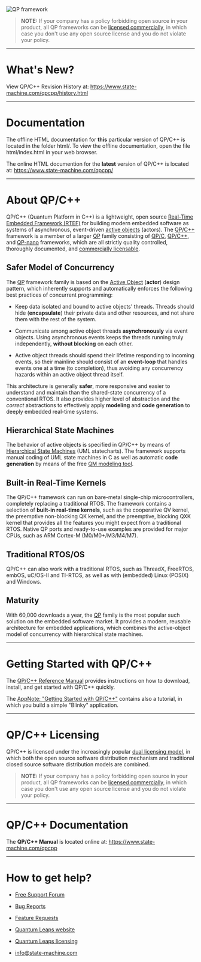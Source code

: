 ![QP framework](https://www.state-machine.com/img/qp_banner.jpg)

> **NOTE:** If your company has a policy forbidding open source in your
product, all QP frameworks can be
[licensed commercially](https://www.state-machine.com/licensing),
in which case you don't use any open source license and you do not violate
your policy.

---------------------------------------------------------------------------
# What's New?
View QP/C++ Revision History at: https://www.state-machine.com/qpcpp/history.html


---------------------------------------------------------------------------
# Documentation
The offline HTML documentation for **this** particular version of QP/C++
is located in the folder html/. To view the offline documentation, open
the file html/index.html in your web browser.

The online HTML documention for the **latest** version of QP/C++ is located
at: https://www.state-machine.com/qpcpp/


---------------------------------------------------------------------------
# About QP/C++
QP/C++ (Quantum Platform in C++) is a lightweight, open source
[Real-Time Embedded Framework (RTEF)][RTEF] for building modern embedded
software as systems of asynchronous, event-driven [active objects][Active]
(actors). The [QP/C++] framework is a member of a larger [QP] family
consisting of [QP/C], [QP/C++], and [QP-nano] frameworks, which are all
strictly quality controlled, thoroughly documented, and [commercially
licensable][Lic].

## Safer Model of Concurrency
The [QP] framework family is based on the [Active Object][Active] (**actor**)
design pattern, which inherently supports and automatically enforces the
following best practices of concurrent programming:

- Keep data isolated and bound to active objects' threads. Threads should
hide (**encapsulate**) their private data and other resources, and not
share them with the rest of the system.

- Communicate among active object threads **asynchronously** via event
objects. Using asynchronous events keeps the threads running truly
independently, **without blocking** on each other.

- Active object threads should spend their lifetime responding to incoming
events, so their mainline should consist of an **event-loop** that handles
events one at a time (to completion), thus avoiding any concurrency hazards
within an active object thread itself.

This architecture is generally **safer**, more responsive and easier to
understand and maintain than the shared-state concurrency of a conventional
RTOS. It also provides higher level of abstraction and the *correct*
abstractions to effectively apply **modeling** and **code generation** to
deeply embedded real-time systems.

## Hierarchical State Machines
The behavior of active objects is specified in QP/C++ by means of
[Hierarchical State Machines][HSM] (UML statecharts). The framework
supports manual coding of UML state machines in C as well as automatic
**code generation** by means of the free [QM modeling tool][QM].

## Built-in Real-Time Kernels
The QP/C++ framework can run on bare-metal single-chip microcontrollers,
completely replacing a traditional RTOS. The framework contains a selection
of **built-in real-time kernels**, such as the cooperative QV kernel, the
preemptive non-blocking QK kernel, and the preemptive, blocking QXK kernel
that provides all the features you might expect from a traditional RTOS.
Native QP ports and ready-to-use examples are provided for major CPUs, such
as ARM Cortex-M (M0/M0+/M3/M4/M7).

## Traditional RTOS/OS
QP/C++ can also work with a traditional RTOS, such as ThreadX, FreeRTOS, embOS,
uC/OS-II and TI-RTOS, as well as with (embedded) Linux (POSIX) and Windows.

## Maturity
With 60,000 downloads a year, the [QP] family is the most popular such
solution on the embedded software market. It provides a modern, reusable
architecture for embedded applications, which combines the active-object
model of concurrency with hierarchical state machines.

---------------------------------------------------------------------------
# Getting Started with QP/C++
The [QP/C++ Reference Manual](https://www.state-machine.com/qpcpp/) provides
instructions on how to download, install, and get started with QP/C++ quickly.

The [AppNote: "Getting Started with QP/C++"][AN] contains also a tutorial,
in which you build a simple "Blinky" application.


---------------------------------------------------------------------------
# QP/C++ Licensing
QP/C++ is licensed under the increasingly popular [dual licensing model][Lic],
in which both the open source software distribution mechanism and
traditional closed source software distribution models are combined.

> **NOTE:** If your company has a policy forbidding open source in your product,
all QP frameworks can be [licensed commercially][Lic], in which case you don't
use any open source license and you do not violate your policy.

---------------------------------------------------------------------------
# QP/C++ Documentation
The **QP/C++ Manual** is located online at: https://www.state-machine.com/qpcpp

---------------------------------------------------------------------------
# How to get help?
- [Free Support Forum](https://sourceforge.net/p/qpc/discussion/668726)
- [Bug Reports](https://sourceforge.net/p/qpc/bugs/)
- [Feature Requests](https://sourceforge.net/p/qpc/feature-requests/)
- [Quantum Leaps website](https://www.state-machine.com)
- [Quantum Leaps licensing](https://www.state-machine.com/licensing)
- [info@state-machine.com](mailto:info@state-machine.com)

   [RTEF]: <https://www.state-machine.com/doc/concepts#RTEF>
   [QP]: <https://www.state-machine.com/products/#QP>
   [QP/C]: <https://www.state-machine.com/qpc>
   [QP/C++]: <https://www.state-machine.com/qpcpp>
   [QP-nano]: <https://www.state-machine.com/qpn>
   [QM]: <https://www.state-machine.com/qm>
   [Active]: <https://www.state-machine.com/doc/concepts#Active>
   [HSM]: <https://www.state-machine.com/doc/concepts#HSM>
   [Lic]: <https://www.state-machine.com/licensing>
   [AN]: <https://www.state-machine.com/doc/AN_Getting_Started_with_QPCpp.pdf>
